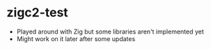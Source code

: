 # zigc2-test
- Played around with Zig but some libraries aren't implemented yet
- Might work on it later after some updates
